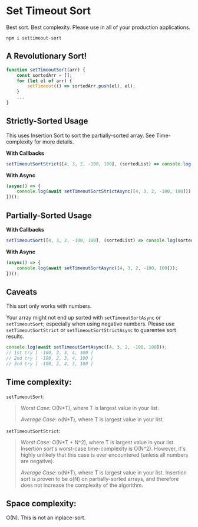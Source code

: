 # Set Timeout Sort

Best sort. Best complexity. Please use in all of your production applications.

```
npm i settimeout-sort
```

## A Revolutionary Sort!
```javascript
function setTimeoutSort(arr) {
    const sortedArr = [];
    for (let el of arr) {
        setTimeout(() => sortedArr.push(el), el);
    }
    ...
}
```

## Strictly-Sorted Usage

This uses Insertion Sort to sort the partially-sorted array. See Time-complexity for more details.

**With Callbacks**
```javascript
setTimeoutSortStrict([4, 3, 2, -100, 100], (sortedList) => console.log(sortedList));
```

**With Async**
```javascript
(async() => {
    console.log(await setTimeoutSortStrictAsync([4, 3, 2, -100, 100]));
})();
```

## Partially-Sorted Usage

**With Callbacks**
```javascript
setTimeoutSort([4, 3, 2, -100, 100], (sortedList) => console.log(sortedList));
```

**With Async**
```javascript
(async() => {
    console.log(await setTimeoutSortAsync([4, 3, 2, -100, 100]));
})();
```

## Caveats
This sort only works with numbers.

Your array might not end up sorted with `setTimeoutSortAsync` or `setTimeoutSort`; especially when using negative numbers. Please use `setTimeoutSortStrict` or `setTimeoutSortStrictAsync` to guarentee sort results.

```javascript
console.log(await setTimeoutSortAsync([4, 3, 2, -100, 100]));
// 1st try [ -100, 2, 3, 4, 100 ]
// 2nd try [ -100, 2, 3, 4, 100 ]
// 3rd try [ -100, 2, 4, 3, 100 ]
```

## Time complexity:

`setTimeoutSort`:
> *Worst Case*: O(N*T), where T is largest value in your list.
> 
> *Average Case*: o(N*T), where T is largest value in your list.


`setTimeoutSortStrict`:
> *Worst Case*: O(N*T + N^2), where T is largest value in your list. Insertion sort's worst-case time-complexity is O(N^2). However, it's highly unlikely that this case is ever encountered (unless all numbers are negative).
> 
> *Average Case*: o(N*T), where T is largest value in your list. Insertion sort is proven to be o(N) on partially-sorted arrays, and therefore does not increase the complexity of the algorithm.

## Space complexity:
O(N). This is not an inplace-sort.
